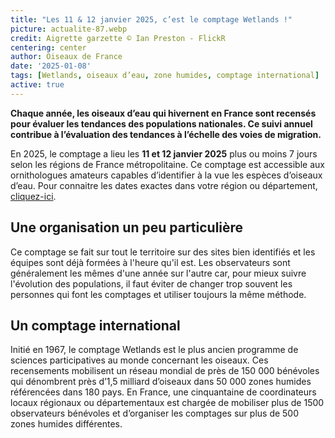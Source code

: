 ```yaml
---
title: "Les 11 & 12 janvier 2025, c’est le comptage Wetlands !"
picture: actualite-87.webp
credit: Aigrette garzette © Ian Preston - FlickR
centering: center
author: Oiseaux de France
date: '2025-01-08'
tags: [Wetlands, oiseaux d’eau, zone humides, comptage international]
active: true
---
```


**Chaque année, les oiseaux d’eau qui hivernent en France sont recensés pour évaluer les tendances des populations nationales. Ce suivi annuel contribue à l’évaluation des tendances à l’échelle des voies de migration.** 

En 2025, le comptage a lieu les **11 et 12 janvier 2025** plus ou moins 7 jours selon les régions de France métropolitaine. Ce comptage est accessible aux ornithologues amateurs capables d’identifier à la vue les espèces d’oiseaux d’eau. Pour connaitre les dates exactes dans votre région ou département, [cliquez-ici](https://www.lpo.fr/decouvrir-la-nature/loisirs-nature/agenda-nature). 

## Une organisation un peu particulière 

Ce comptage se fait sur tout le territoire sur des sites bien identifiés et les équipes sont déjà formées à l'heure qu'il est. Les observateurs sont généralement les mêmes d'une année sur l'autre car, pour mieux suivre l'évolution des populations, il faut éviter de changer trop souvent les personnes qui font les comptages et utiliser toujours la même méthode. 

## Un comptage international 

Initié en 1967, le comptage Wetlands est le plus ancien programme de sciences participatives au monde concernant les oiseaux. Ces recensements mobilisent un réseau mondial de près de 150 000 bénévoles qui dénombrent près d’1,5 milliard d’oiseaux dans 50 000 zones humides référencées dans 180 pays. En France, une cinquantaine de coordinateurs locaux régionaux ou départementaux est chargée de mobiliser plus de 1500 observateurs bénévoles et d’organiser les comptages sur plus de 500 zones humides différentes.

